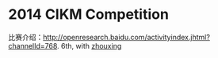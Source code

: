 # 2014 CIKM Competition
比赛介绍：http://openresearch.baidu.com/activityindex.jhtml?channelId=768. 
6th, with [zhouxing]()
